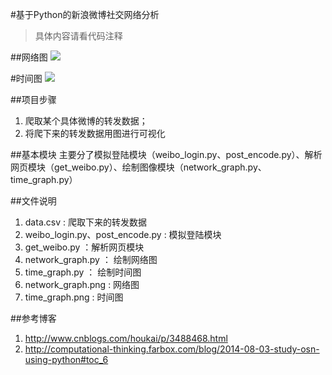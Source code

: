 #基于Python的新浪微博社交网络分析
>具体内容请看代码注释

##网络图
<img src="http://ww2.sinaimg.cn/large/680bc840jw1eyw2j1a8njj21kw0u60xh.jpg"/>

#时间图
<img src="http://ww1.sinaimg.cn/large/680bc840jw1eyw2lnu177j20mk0h0764.jpg"/>

##项目步骤
1. 爬取某个具体微博的转发数据；
2. 将爬下来的转发数据用图进行可视化

##基本模块
主要分了模拟登陆模块（weibo_login.py、post_encode.py）、解析网页模块（get_weibo.py）、绘制图像模块（network_graph.py、time_graph.py）

##文件说明
1. data.csv : 爬取下来的转发数据
2. weibo_login.py、post_encode.py : 模拟登陆模块
3. get_weibo.py ：解析网页模块
4. network_graph.py ： 绘制网络图
5. time_graph.py ： 绘制时间图
6. network_graph.png : 网络图
7. time_graph.png : 时间图

##参考博客
1. http://www.cnblogs.com/houkai/p/3488468.html
2. http://computational-thinking.farbox.com/blog/2014-08-03-study-osn-using-python#toc_6
